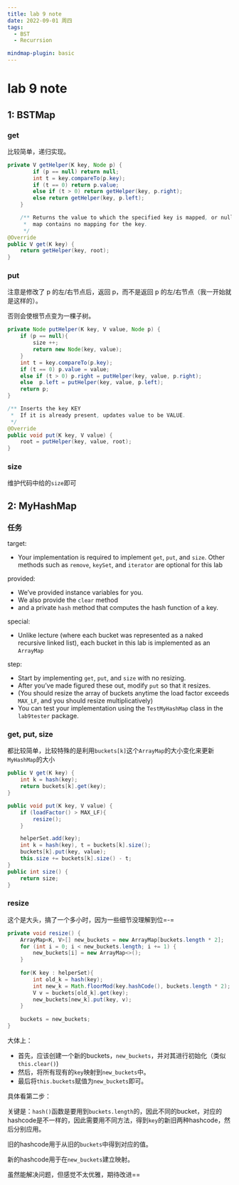 ```yaml
---
title: lab 9 note
date: 2022-09-01 周四
tags:
  - BST
  - Recurrsion

mindmap-plugin: basic
---
```

# lab 9 note

## 1: BSTMap

### get

比较简单，递归实现。

```java
private V getHelper(K key, Node p) {
        if (p == null) return null;
        int t = key.compareTo(p.key);
        if (t == 0) return p.value;
        else if (t > 0) return getHelper(key, p.right);
        else return getHelper(key, p.left);
    }

    /** Returns the value to which the specified key is mapped, or null if this
     *  map contains no mapping for the key.
     */
@Override
public V get(K key) {
	return getHelper(key, root);
}
```

### put

注意是修改了 p 的左/右节点后，返回 p，而不是返回 p 的左/右节点（我一开始就是这样的）。

否则会使根节点变为一棵子树。

```java
private Node putHelper(K key, V value, Node p) {
    if (p == null){
        size ++;
        return new Node(key, value);
    }
    int t = key.compareTo(p.key);
    if (t == 0) p.value = value;
    else if (t > 0) p.right = putHelper(key, value, p.right);
    else  p.left = putHelper(key, value, p.left);
    return p;
}

/** Inserts the key KEY
 *  If it is already present, updates value to be VALUE.
 */
@Override
public void put(K key, V value) {
    root = putHelper(key, value, root);
}
```

### size

维护代码中给的`size`即可


## 2: MyHashMap
### 任务
target: 

- Your implementation is required to implement `get`, `put`, and `size`. Other methods such as `remove`, `keySet`, and `iterator` are optional for this lab

provided:

- We’ve provided instance variables for you.
- We also provide the `clear` method 
- and a private `hash` method that computes the hash function of a key.

special:

- Unlike lecture (where each bucket was represented as a naked recursive linked list), each bucket in this lab is implemented as an `ArrayMap`

step:

- Start by implementing `get`, `put`, and `size` with no resizing. 
- After you’ve made figured these out, modify `put` so that it resizes. 
- (You should resize the array of buckets anytime the load factor exceeds `MAX_LF`, and you should resize multiplicatively)
- You can test your implementation using the `TestMyHashMap` class in the `lab9tester` package.


### get, put, size
都比较简单，比较特殊的是利用`buckets[k]`这个`ArrayMap`的大小变化来更新`MyHashMap`的大小
```java
public V get(K key) {
    int k = hash(key);
    return buckets[k].get(key);
}

public void put(K key, V value) {
    if (loadFactor() > MAX_LF){
        resize();
    }

    helperSet.add(key);
    int k = hash(key), t = buckets[k].size();
    buckets[k].put(key, value);
    this.size += buckets[k].size() - t;
}
public int size() {  
    return size;  
}
```

### resize
这个是大头，搞了一个多小时，因为一些细节没理解到位=-=
```java
private void resize() {  
    ArrayMap<K, V>[] new_buckets = new ArrayMap[buckets.length * 2];  
    for (int i = 0; i < new_buckets.length; i += 1) {  
        new_buckets[i] = new ArrayMap<>();  
    }  
  
    for(K key : helperSet){  
        int old_k = hash(key);  
        int new_k = Math.floorMod(key.hashCode(), buckets.length * 2);  
        V v = buckets[old_k].get(key);  
        new_buckets[new_k].put(key, v);  
    }  
    
    buckets = new_buckets;  
}
```
大体上：
- 首先，应该创建一个新的buckets，`new_buckets`，并对其进行初始化（类似`this.clear()`)
- 然后，将所有现有的`key`映射到`new_buckets`中。
- 最后将`this.buckets`赋值为`new_buckets`即可。

具体看第二步：

关键是：`hash()`函数是要用到`buckets.length`的，因此不同的bucket，对应的hashcode是不一样的，因此需要用不同方法，得到`key`的新旧两种hashcode，然后分别应用。

旧的hashcode用于从旧的`buckets`中得到对应的值。

新的hashcode用于在`new_buckets`建立映射。



虽然能解决问题，但感觉不太优雅，期待改进==
